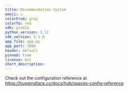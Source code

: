 ```yaml
---
title: Recommendation System
emoji: 🔝
colorFrom: gray
colorTo: red
sdk: gradio
python_version: 3.12
sdk_version: 5.1.0
app_file: app.py
app_port: 7860
header: default
pinned: true
license: mit
short_description: 
---
```


Check out the configuration reference at <https://huggingface.co/docs/hub/spaces-config-reference>
